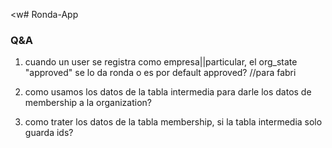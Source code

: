 <w# Ronda-App

### Q&A

1. cuando un user se registra como empresa||particular, el org_state "approved" se lo da ronda o es por default approved?
//para fabri

2. como usamos los datos de la tabla intermedia para darle los datos de membership a la organization?

3. como trater los datos de la tabla membership, si la tabla intermedia solo guarda ids?
